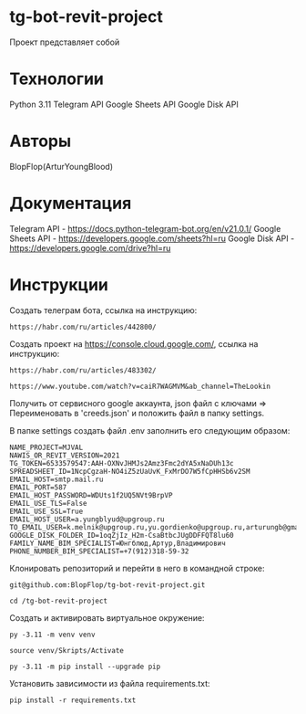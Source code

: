 # tg-bot-revit-project
Проект представляет собой

# Технологии
Python 3.11
Telegram API
Google Sheets API
Google Disk API

# Авторы
BlopFlop(ArturYoungBlood)


# Документация
Telegram API - https://docs.python-telegram-bot.org/en/v21.0.1/
Google Sheets API - https://developers.google.com/sheets?hl=ru
Google Disk API - https://developers.google.com/drive?hl=ru


# Инструкции
Создать телеграм бота, ссылка на инструкцию:
```
https://habr.com/ru/articles/442800/
```
Создать проект на https://console.cloud.google.com/, ссылка на инструкцию:
```
https://habr.com/ru/articles/483302/
```
```
https://www.youtube.com/watch?v=caiR7WAGMVM&ab_channel=TheLookin
```

Получить от сервисного google аккаунта, json файл с ключами =>
Переименовать в 'creeds.json' и положить файл в папку settings.

В папке settings cоздать файл .env заполнить его следующим образом:

```
NAME_PROJECT=MJVAL
NAWIS_OR_REVIT_VERSION=2021
TG_TOKEN=6533579547:AAH-OXNvJHMJs2Amz3Fmc2dYA5xNaDUh13c
SPREADSHEET_ID=1NcpCgzaH-NO4iZ5zUaUvK_FxMrDO7W5fCpHHSb6v2SM
EMAIL_HOST=smtp.mail.ru
EMAIL_PORT=587
EMAIL_HOST_PASSWORD=WDUts1f2UQ5NVt9BrpVP
EMAIL_USE_TLS=False
EMAIL_USE_SSL=True
EMAIL_HOST_USER=a.yungblyud@upgroup.ru
TO_EMAIL_USER=k.melnik@upgroup.ru,yu.gordienko@upgroup.ru,arturungb@gmail.com
GOOGLE_DISK_FOLDER_ID=1oqZjIz_H2m-CsaBtbcJUgDDFFQT8lu60
FAMILY_NAME_BIM_SPECIALIST=Юнгблюд,Артур,Владимирович
PHONE_NUMBER_BIM_SPECIALIST=+7(912)318-59-32
```

Клонировать репозиторий и перейти в него в командной строке:

```
git@github.com:BlopFlop/tg-bot-revit-project.git
```

```
cd /tg-bot-revit-project
```

Cоздать и активировать виртуальное окружение:

```
py -3.11 -m venv venv
```

```
source venv/Skripts/Activate
```

```
py -3.11 -m pip install --upgrade pip
```

Установить зависимости из файла requirements.txt:

```
pip install -r requirements.txt
```


